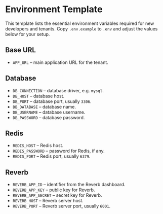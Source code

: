 # Environment Template

This template lists the essential environment variables required for new developers and tenants.
Copy `.env.example` to `.env` and adjust the values below for your setup.

## Base URL
- `APP_URL` – main application URL for the tenant.

## Database
- `DB_CONNECTION` – database driver, e.g. `mysql`.
- `DB_HOST` – database host.
- `DB_PORT` – database port, usually `3306`.
- `DB_DATABASE` – database name.
- `DB_USERNAME` – database username.
- `DB_PASSWORD` – database password.

## Redis
- `REDIS_HOST` – Redis host.
- `REDIS_PASSWORD` – password for Redis, if any.
- `REDIS_PORT` – Redis port, usually `6379`.

## Reverb
- `REVERB_APP_ID` – identifier from the Reverb dashboard.
- `REVERB_APP_KEY` – public key for Reverb.
- `REVERB_APP_SECRET` – secret key for Reverb.
- `REVERB_HOST` – Reverb server host.
- `REVERB_PORT` – Reverb server port, usually `6001`.
